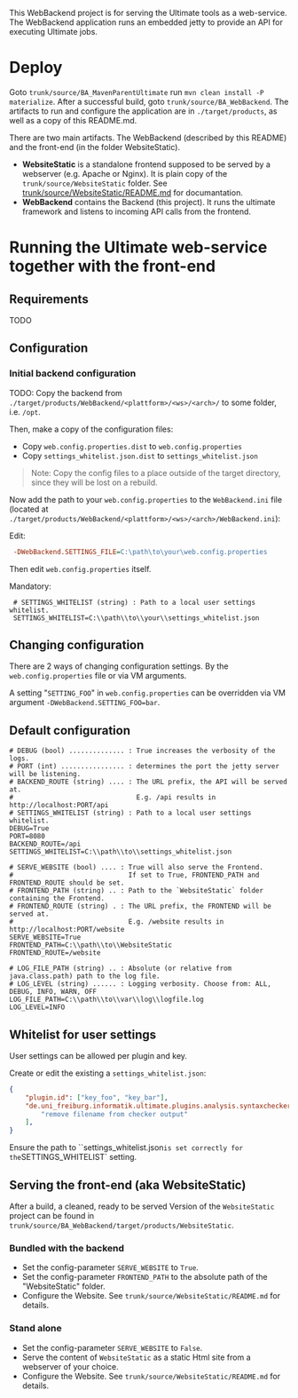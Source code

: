 This WebBackend project is for serving the Ultimate tools as a web-service.
The WebBackend application runs an embedded jetty to provide an API for executing Ultimate jobs.

# Deploy
Goto `trunk/source/BA_MavenParentUltimate` run `mvn clean install -P materialize`.
After a successful build, goto `trunk/source/BA_WebBackend`. The artifacts to run and configure the application are in `./target/products`, as well as a copy of this README.md.

There are two main artifacts. The WebBackend (described by this README) and the front-end (in the folder WebsiteStatic).
* **WebsiteStatic** is a standalone frontend supposed to be served by a webserver (e.g. Apache or Nginx). It is plain copy of the `trunk/source/WebsiteStatic` folder. See [trunk/source/WebsiteStatic/README.md](../WebsiteStatic/README.md) for documantation.
* **WebBackend** contains the Backend (this project). It runs the ultimate framework and listens to incoming API calls from the frontend.

# Running the Ultimate web-service together with the front-end

## Requirements 
TODO


## Configuration

### Initial backend configuration
TODO: Copy the backend from `./target/products/WebBackend/<plattform>/<ws>/<arch>/` to some folder, i.e. `/opt`. 

Then, make a copy of the configuration files:

* Copy `web.config.properties.dist` to `web.config.properties`
* Copy `settings_whitelist.json.dist` to `settings_whitelist.json`

> Note: Copy the config files to a place outside of the target directory, since they will be lost on a rebuild.

Now add the path to your `web.config.properties` to the `WebBackend.ini` file (located at `./target/products/WebBackend/<plattform>/<ws>/<arch>/WebBackend.ini`):

Edit:
```ini
 -DWebBackend.SETTINGS_FILE=C:\path\to\your\web.config.properties
```

Then edit `web.config.properties` itself.

Mandatory:
```properties
 # SETTINGS_WHITELIST (string) : Path to a local user settings whitelist.
 SETTINGS_WHITELIST=C:\\path\\to\\your\\settings_whitelist.json
```

## Changing configuration
There are 2 ways of changing configuration settings. By the `web.config.properties` file or via VM arguments.

A setting "`SETTING_FOO`" in `web.config.properties` can be overridden via VM argument `-DWebBackend.SETTING_FOO=bar`.

## Default configuration

	# DEBUG (bool) .............. : True increases the verbosity of the logs.
	# PORT (int) ................ : determines the port the jetty server will be listening.
	# BACKEND_ROUTE (string) .... : The URL prefix, the API will be served at.
	#                               E.g. /api results in http://localhost:PORT/api
	# SETTINGS_WHITELIST (string) : Path to a local user settings whitelist.
	DEBUG=True
	PORT=8080
	BACKEND_ROUTE=/api
	SETTINGS_WHITELIST=C:\\path\\to\\settings_whitelist.json
	
	# SERVE_WEBSITE (bool) .... : True will also serve the Frontend.
	#                             If set to True, FRONTEND_PATH and FRONTEND_ROUTE should be set.
	# FRONTEND_PATH (string) .. : Path to the `WebsiteStatic` folder containing the Frontend.
	# FRONTEND_ROUTE (string) . : The URL prefix, the FRONTEND will be served at.
	#                             E.g. /website results in http://localhost:PORT/website
	SERVE_WEBSITE=True
	FRONTEND_PATH=C:\\path\\to\\WebsiteStatic
	FRONTEND_ROUTE=/website
	
	# LOG_FILE_PATH (string) .. : Absolute (or relative from java.class.path) path to the log file.
    # LOG_LEVEL (string) ...... : Logging verbosity. Choose from: ALL, DEBUG, INFO, WARN, OFF
    LOG_FILE_PATH=C:\\path\\to\\var\\log\\logfile.log
    LOG_LEVEL=INFO

## Whitelist for user settings
User settings can be allowed per plugin and key.

Create or edit the existing a `settings_whitelist.json`:

```json
{
	"plugin.id": ["key_foo", "key_bar"],
	"de.uni_freiburg.informatik.ultimate.plugins.analysis.syntaxchecker": [
		"remove filename from checker output"
	],
}
```

Ensure the path to ``settings_whitelist.json` is set correctly for the `SETTINGS_WHITELIST` setting.

## Serving the front-end (aka WebsiteStatic)
After a build, a cleaned, ready to be served Version of the `WebsiteStatic` project can be found in `trunk/source/BA_WebBackend/target/products/WebsiteStatic`.

### Bundled with the backend
* Set the config-parameter `SERVE_WEBSITE` to `True`.
* Set the config-parameter `FRONTEND_PATH` to the absolute path of the "WebsiteStatic" folder.
* Configure the Website. See `trunk/source/WebsiteStatic/README.md` for details.

### Stand alone
* Set the config-parameter `SERVE_WEBSITE` to `False`.
* Serve the content of `WebsiteStatic` as a static Html site from a webserver of your choice. 
* Configure the Website. See `trunk/source/WebsiteStatic/README.md` for details.
